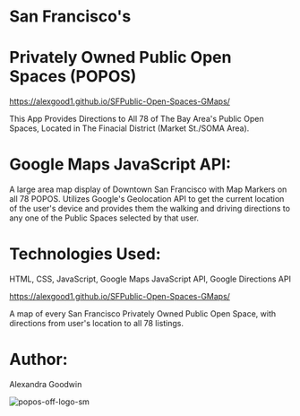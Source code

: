 # San Francisco's 
# Privately Owned Public Open Spaces (POPOS)

https://alexgood1.github.io/SFPublic-Open-Spaces-GMaps/

This App Provides Directions to All 78 of The Bay Area's Public Open Spaces, Located in The Finacial District (Market St./SOMA Area).

# Google Maps JavaScript API:
A large area map display of Downtown San Francisco with Map Markers on all 78 POPOS. Utilizes Google's Geolocation API to get the current location of the user's device and provides them the walking and driving directions to any one of the Public Spaces selected by that user.

# Technologies Used:

HTML, CSS, JavaScript, Google Maps JavaScript API, Google Directions API

https://alexgood1.github.io/SFPublic-Open-Spaces-GMaps/

A map of every San Francisco Privately Owned Public Open Space, with directions from user's location to all 78 listings.

# Author:
Alexandra Goodwin

![popos-off-logo-sm](https://user-images.githubusercontent.com/35353393/41986483-1c21134c-79eb-11e8-8d1f-184f3ef85190.png)
